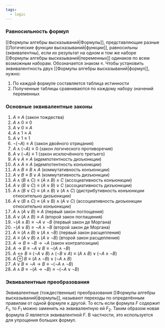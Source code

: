 ```yaml
---
tags:
  - logic
---
```

### Равносильность формул

[[Формулы алгебры высказываний|Формулы]], представляющие разные [[Логические функции высказываний|функции]], равносильны (эквивалентны), если их результат на одном и том же наборе [[Формулы алгебры высказываний|переменных]] одинаков по всем возможным наборам. Обозначается знаком $\equiv$. Чтобы установить эквивалентность двух [[Формулы алгебры высказываний|формул]], нужно:

1. По каждой формуле составляется таблица истинности
2. Полученные таблицы сравниваются по каждому набору значений переменных

### Основные эквивалентные законы

1. $A \equiv A$ (закон тождества)
2. $A \land 0 \equiv 0$
3. $A \lor 0 \equiv A$
4. $A \land 1 \equiv A$
5. $A \lor 1 \equiv 1$
6. $\neg (\neg A) \equiv A$ (закон двойного отрицания)
7. $A \land(\neg A) \equiv 0$ (закон логического противоречия)
8. $A \lor (\neg A) \equiv 1$ (закон исключённого третьего)
9. $A \lor A \equiv A$ (идемпотентность дизъюнкции)
10. $A \land A \equiv A$ (идемпотентность конъюнкции)
11. $A \land B \equiv B \land A$ (коммутативность конъюнкции)
12. $A \lor B \equiv B \lor A$ (коммутативность дизъюнкции)
13. $A \land(B \land C) \equiv (A \land B) \land C$ (ассоциативность конъюнкции)
14. $A \lor (B \lor C) \equiv (A \lor B) \lor C$ (ассоциативность дизъюнкции)
15. $A \land(B \lor C) \equiv (A \land B) \lor (A \land C)$ (дистрибутивность конъюнкции относительно дизъюнкции)
16. $A \lor (B \land C) \equiv (A \lor B) \land (A \lor C)$ (ассоциативность дизъюнкции относительно конъюнкции)
17. $A \land (A \lor B) \equiv A$ (первый закон поглощения)
18. $A \lor (A \land B) \equiv A$ (второй закон поглащения)
19. $\neg(A \land B) \equiv \neg A \lor \neg B$ (первый закон де Моргана)
20. $\neg(A \lor B) \equiv \neg A \land \neg B$ (второй закон де Моргана)
21. $A \equiv (A \land B) \lor (A \land \neg B)$ (первый закон расщепления)
22. $A \equiv (A \lor B) \land (A \lor \neg B)$ (второй закон расщепления)
23. $A \to B \equiv \neg B \to \neg A$ (закон контрапозиции)
24. $A \to B \equiv \neg A \lor B \equiv \neg (A \land \neg B)$
25. $A \leftrightarrow B \equiv (\neg A \lor B)\land (\neg B \lor A) \equiv (A \land B) \lor (\neg A \land \neg B)$
26. $A \oplus B \equiv (A \land \neg B) \lor (\neg A \land B)$
27. $A \lor B \equiv \neg A \to B \equiv \neg (\neg A \land \neg B)$
28. $A \land B \equiv \neg (A \to \neg B) \equiv \neg(\neg A \lor \neg B)$


### Эквивалентные преобразования

Эквивалентные (тождественные) преобразования [[Формулы алгебры высказываний|формулы]], называют переходы по определённым правилам от одной формуле к другой. То есть если формула $F$ содержит $F_{1}$, то $F_{1}$ можно заменить на эквивалентную ей $F_{2}$. Таким образом новая формула $G$ является эквивалентной $F$. В частности, это используется для упрощения больших формул.
